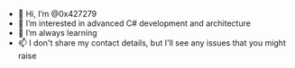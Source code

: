 - 👋 Hi, I’m @0x427279 
- 👀 I’m interested in advanced C# development and architecture
- 🌱 I’m always learning
- 📫 I don't share my contact details, but I'll see any issues that you might raise

<!---
0x427279/0x427279 is a ✨ special ✨ repository because its `README.md` (this file) appears on your GitHub profile.
You can click the Preview link to take a look at your changes.
--->
